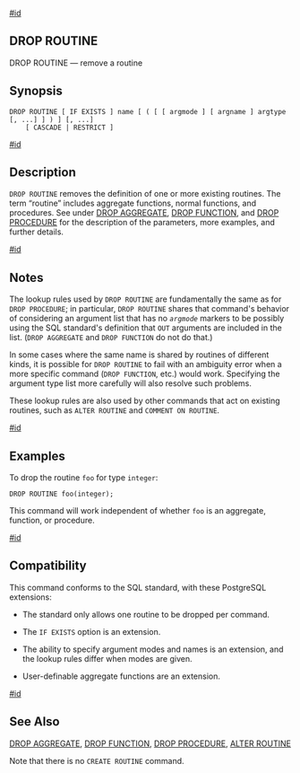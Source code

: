 [#id](#SQL-DROPROUTINE)

## DROP ROUTINE

DROP ROUTINE — remove a routine

## Synopsis

```
DROP ROUTINE [ IF EXISTS ] name [ ( [ [ argmode ] [ argname ] argtype [, ...] ] ) ] [, ...]
    [ CASCADE | RESTRICT ]
```

[#id](#id-1.9.3.127.5)

## Description

`DROP ROUTINE` removes the definition of one or more existing routines. The term “routine” includes aggregate functions, normal functions, and procedures. See under [DROP AGGREGATE](sql-dropaggregate), [DROP FUNCTION](sql-dropfunction), and [DROP PROCEDURE](sql-dropprocedure) for the description of the parameters, more examples, and further details.

[#id](#SQL-DROPROUTINE-NOTES)

## Notes

The lookup rules used by `DROP ROUTINE` are fundamentally the same as for `DROP PROCEDURE`; in particular, `DROP ROUTINE` shares that command's behavior of considering an argument list that has no *`argmode`* markers to be possibly using the SQL standard's definition that `OUT` arguments are included in the list. (`DROP AGGREGATE` and `DROP FUNCTION` do not do that.)

In some cases where the same name is shared by routines of different kinds, it is possible for `DROP ROUTINE` to fail with an ambiguity error when a more specific command (`DROP FUNCTION`, etc.) would work. Specifying the argument type list more carefully will also resolve such problems.

These lookup rules are also used by other commands that act on existing routines, such as `ALTER ROUTINE` and `COMMENT ON ROUTINE`.

[#id](#SQL-DROPROUTINE-EXAMPLES)

## Examples

To drop the routine `foo` for type `integer`:

```
DROP ROUTINE foo(integer);
```

This command will work independent of whether `foo` is an aggregate, function, or procedure.

[#id](#SQL-DROPROUTINE-COMPATIBILITY)

## Compatibility

This command conforms to the SQL standard, with these PostgreSQL extensions:

* The standard only allows one routine to be dropped per command.

* The `IF EXISTS` option is an extension.

* The ability to specify argument modes and names is an extension, and the lookup rules differ when modes are given.

* User-definable aggregate functions are an extension.

[#id](#id-1.9.3.127.9)

## See Also

[DROP AGGREGATE](sql-dropaggregate), [DROP FUNCTION](sql-dropfunction), [DROP PROCEDURE](sql-dropprocedure), [ALTER ROUTINE](sql-alterroutine)

Note that there is no `CREATE ROUTINE` command.
